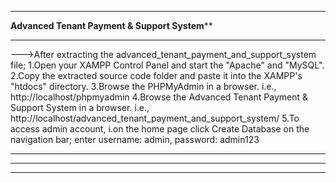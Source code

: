 ******************************************************************************************
************************Advanced Tenant Payment & Support System**************************
******************************************************************************************
--->After extracting the advanced_tenant_payment_and_support_system file;
1.Open your XAMPP Control Panel and start the "Apache" and "MySQL".
2.Copy the extracted source code folder and paste it into the XAMPP's "htdocs" directory. 
3.Browse the PHPMyAdmin in a browser. i.e., http://localhost/phpmyadmin
4.Browse the Advanced Tenant Payment & Support System in a browser. i.e., http://localhost/advanced_tenant_payment_and_support_system/
5.To access admin account, 
   i.on the home page click Create Database on the navigation bar; 
	enter username: admin, password: admin123
******************************************************************************************
******************************************************************************************
******************************************************************************************